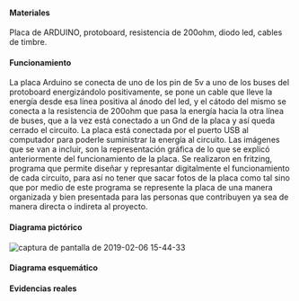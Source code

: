 #### Materiales
Placa de ARDUINO, protoboard, resistencia de 200ohm, diodo led, cables de timbre.
#### Funcionamiento
La placa  Arduino se conecta de uno de los pin de 5v a uno de los buses del protoboard energizándolo positivamente, se pone un cable que lleve la energía desde esa línea positiva al ánodo del led, y el cátodo del mismo se conecta a la resistencia de 200ohm que pasa la energía hacia la otra línea de buses, que a la vez está conectado a un Gnd de la placa y así queda cerrado el circuito. La placa está conectada por el puerto USB al computador para poderle suministrar la energía al circuito. Las imágenes que se van a incluir, son la representación gráfica de lo que se explicó anteriormente del funcionamiento de la placa. Se realizaron en fritzing, programa que permite diseñar y represantar digitalmente el funcionamiento de cada circuito, para así no tener que sacar fotos de la placa como tal sino que por medio de este programa se represente la placa de una manera organizada y bien presentada para las personas que contribuyen ya sea de manera directa o indireta al proyecto.

#### Diagrama pictórico
![captura de pantalla de 2019-02-06 15-44-33](https://user-images.githubusercontent.com/47117506/52674438-90a15900-2ef1-11e9-9faf-0a68fa3c2bc5.png)

#### Diagrama esquemático


#### Evidencias reales
